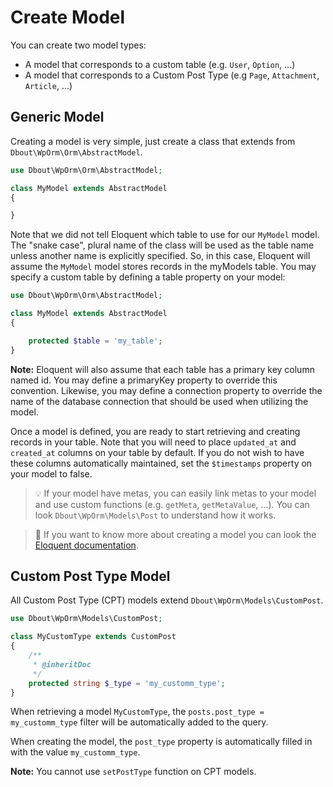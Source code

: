 # Create Model

You can create two model types:

- A model that corresponds to a custom table (e.g. `User`, `Option`, ...)
- A model that corresponds to a Custom Post Type (e.g `Page`, `Attachment`, `Article`, ...)

## Generic Model

Creating a model is very simple, just create a class that extends from `Dbout\WpOrm\Orm\AbstractModel`.

```php
use Dbout\WpOrm\Orm\AbstractModel;

class MyModel extends AbstractModel 
{

}
```

Note that we did not tell Eloquent which table to use for our `MyModel` model. The "snake case", plural name of the class will be used as the table name unless another name is explicitly specified. So, in this case, Eloquent will assume the `MyModel` model stores records in the myModels table. You may specify a custom table by defining a table property on your model:

```php
use Dbout\WpOrm\Orm\AbstractModel;

class MyModel extends AbstractModel
{

    protected $table = 'my_table';
}
```

**Note:** Eloquent will also assume that each table has a primary key column named id. You may define a primaryKey property to override this convention. Likewise, you may define a connection property to override the name of the database connection that should be used when utilizing the model.

Once a model is defined, you are ready to start retrieving and creating records in your table. Note that you will need to place `updated_at` and `created_at` columns on your table by default. If you do not wish to have these columns automatically maintained, set the `$timestamps` property on your model to false.

> 💡 If your model have metas, you can easily link metas to your model and use custom functions (e.g. `getMeta`, `getMetaValue`, ...). You can look `Dbout\WpOrm\Models\Post` to understand how it works.

> 📘 If you want to know more about creating a model you can look the [Eloquent documentation](https://laravel.com/docs/5.0/eloquent#basic-usage).

## Custom Post Type Model

All Custom Post Type (CPT) models extend `Dbout\WpOrm\Models\CustomPost`.

```php
use Dbout\WpOrm\Models\CustomPost;

class MyCustomType extends CustomPost
{
    /**
     * @inheritDoc
     */
    protected string $_type = 'my_customm_type';
}
```

When retrieving a model `MyCustomType`, the `posts.post_type = my_customm_type` filter will be automatically added to the query.

When creating the model, the `post_type` property is automatically filled in with the value `my_customm_type`.

**Note:** You cannot use `setPostType` function on CPT models.